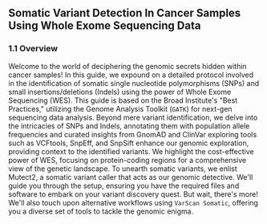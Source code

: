 ## Somatic Variant Detection In Cancer Samples Using Whole Exome Sequencing Data

### 1.1 Overview


Welcome to the world of deciphering the genomic secrets hidden within cancer samples! In this guide, we expound on a detailed protocol involved in the identification of somatic single nucleotide polymorphisms (SNPs) and small insertions/deletions (Indels) using the power of Whole Exome Sequencing (WES). This guide is based on the Broad Institute's "Best Practices," utilizing the Genome Analysis Toolkit (`GATK`) for next-gen sequencing data analysis. Beyond mere variant identification, we delve into the intricacies of SNPs and Indels, annotating them with population allele frequencies and curated insights from GnomAD and ClinVar exploring tools such as VCFtools, SnpEff, and SnpSift enhance our genomic exploration, providing context to the identified variants. We highlight the cost-effective power of WES, focusing on protein-coding regions for a comprehensive view of the genetic landscape. To unearth somatic variants, we enlist Mutect2, a somatic variant caller that acts as our genomic detective. We'll guide you through the setup, ensuring you have the required files and software to embark on your variant discovery quest. But wait, there's more! We'll also touch upon alternative workflows using `VarScan Somatic`, offering you a diverse set of tools to tackle the genomic enigma.

